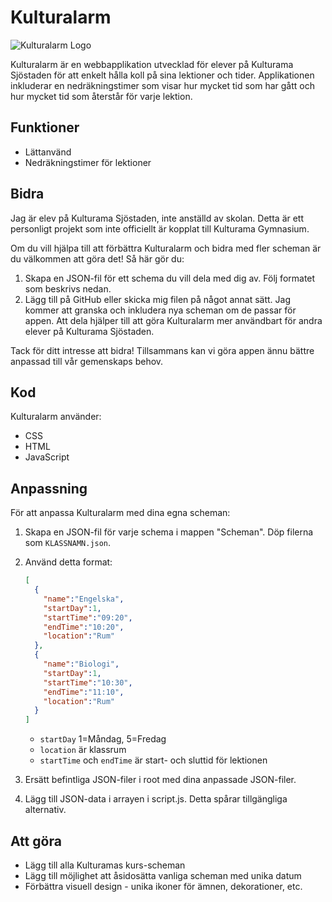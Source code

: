 # Kulturalarm
![Kulturalarm Logo](https://file.garden/ZWc5R9szsWLb2ccu/favicon3ae.png)

Kulturalarm är en webbapplikation utvecklad för elever på Kulturama Sjöstaden för att enkelt hålla koll på sina lektioner och tider. Applikationen inkluderar en nedräkningstimer som visar hur mycket tid som har gått och hur mycket tid som återstår för varje lektion.

## Funktioner

- Lättanvänd
- Nedräkningstimer för lektioner 

## Bidra 

Jag är elev på Kulturama Sjöstaden, inte anställd av skolan. Detta är ett personligt projekt som inte officiellt är kopplat till Kulturama Gymnasium.

Om du vill hjälpa till att förbättra Kulturalarm och bidra med fler scheman är du välkommen att göra det! Så här gör du:

1. Skapa en JSON-fil för ett schema du vill dela med dig av. Följ formatet som beskrivs nedan.
2. Lägg till på GitHub eller skicka mig filen på något annat sätt.
   Jag kommer att granska och inkludera nya scheman om de passar för appen.
   Att dela hjälper till att göra Kulturalarm mer användbart för andra elever på Kulturama Sjöstaden.
   
Tack för ditt intresse att bidra! Tillsammans kan vi göra appen ännu bättre anpassad till vår gemenskaps behov.

## Kod

Kulturalarm använder:

- CSS
- HTML
- JavaScript

## Anpassning

För att anpassa Kulturalarm med dina egna scheman:

1. Skapa en JSON-fil för varje schema i mappen "Scheman". Döp filerna som `KLASSNAMN.json`.
2. Använd detta format:

     ```json
     [
       {  
         "name":"Engelska",
         "startDay":1, 
         "startTime":"09:20",
         "endTime":"10:20",
         "location":"Rum"
       },
       {
         "name":"Biologi",  
         "startDay":1,
         "startTime":"10:30",
         "endTime":"11:10",
         "location":"Rum"
       }
     ]
     ```
     
     - `startDay` 1=Måndag, 5=Fredag
     - `location` är klassrum
     - `startTime` och `endTime` är start- och sluttid för lektionen
     
3. Ersätt befintliga JSON-filer i root med dina anpassade JSON-filer.
4. Lägg till JSON-data i arrayen i script.js. Detta spårar tillgängliga alternativ.

## Att göra

- Lägg till alla Kulturamas kurs-scheman
- Lägg till möjlighet att åsidosätta vanliga scheman med unika datum
- Förbättra visuell design - unika ikoner för ämnen, dekorationer, etc.

